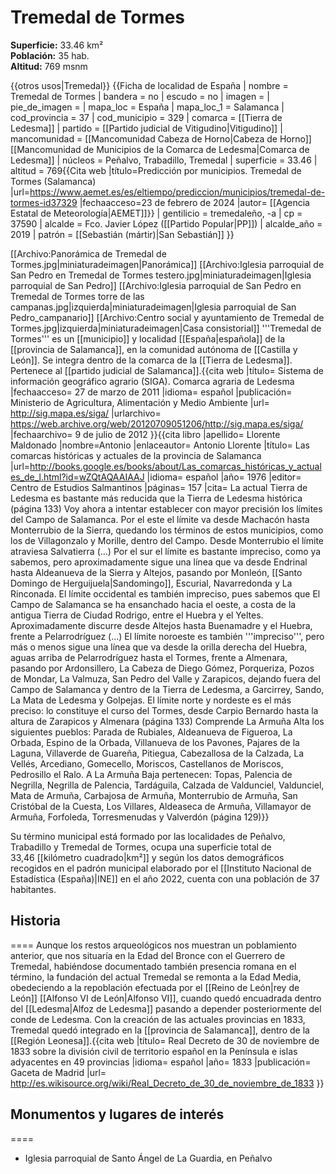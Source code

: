 # Tremedal de Tormes

**Superficie:** 33.46 km²  
**Población:** 35 hab.  
**Altitud:** 769 msnm  

{{otros usos|Tremedal}}
{{Ficha de localidad de España
| nombre = Tremedal de Tormes
| bandera = no
| escudo = no
| imagen = 
| pie_de_imagen = 
| mapa_loc = España
| mapa_loc_1 = Salamanca
| cod_provincia = 37
| cod_municipio = 329
| comarca = [[Tierra de Ledesma]]
| partido = [[Partido judicial de Vitigudino|Vitigudino]]
| mancomunidad = [[Mancomunidad Cabeza de Horno|Cabeza de Horno]]<br/>[[Mancomunidad de Municipios de la Comarca de Ledesma|Comarca de Ledesma]]
| núcleos = Peñalvo, Trabadillo, Tremedal
| superficie = 33.46
| altitud = 769<ref>{{Cita web |título=Predicción por municipios. Tremedal de Tormes (Salamanca) |url=https://www.aemet.es/es/eltiempo/prediccion/municipios/tremedal-de-tormes-id37329 |fechaacceso=23 de febrero de 2024 |autor= [[Agencia Estatal de Meteorología|AEMET]]}}</ref>
| gentilicio = tremedaleño, -a
| cp = 37590
| alcalde = Fco. Javier López ([[Partido Popular|PP]])
| alcalde_año = 2019
| patrón = [[Sebastián (mártir)|San Sebastián]]
}}

[[Archivo:Panorámica de Tremedal de Tormes.jpg|miniaturadeimagen|Panorámica]]
[[Archivo:Iglesia parroquial de San Pedro en Tremedal de Tormes testero.jpg|miniaturadeimagen|Iglesia parroquial de San Pedro]]
[[Archivo:Iglesia parroquial de San Pedro en Tremedal de Tormes torre de las campanas.jpg|izquierda|miniaturadeimagen|Iglesia parroquial de San Pedro_campanario]]
[[Archivo:Centro social y ayuntamiento de Tremedal de Tormes.jpg|izquierda|miniaturadeimagen|Casa consistorial]]
'''Tremedal de Tormes''' es un [[municipio]] y localidad [[España|española]] de la [[provincia de Salamanca]], en la comunidad autónoma de [[Castilla y León]]. Se integra dentro de la comarca de la [[Tierra de Ledesma]]. Pertenece al [[partido judicial de Salamanca]].<ref name=ref_duplicada_1>{{cita web |título= Sistema de información geográfico agrario (SIGA). Comarca agraria de Ledesma |fechaacceso= 27 de marzo de 2011 |idioma= español |publicación= Ministerio de Agricultura, Alimentación y Medio Ambiente |url= http://sig.mapa.es/siga/ |urlarchivo= https://web.archive.org/web/20120709051206/http://sig.mapa.es/siga/ |fechaarchivo= 9 de julio de 2012 }}</ref><ref name=ref_duplicada_2>{{cita libro |apellido= Llorente Maldonado |nombre=Antonio |enlaceautor= Antonio Llorente |título= Las comarcas históricas y actuales de la provincia de Salamanca |url=http://books.google.es/books/about/Las_comarcas_históricas_y_actuales_de_l.html?id=wZQtAQAAIAAJ |idioma= español |año= 1976 |editor= Centro de Estudios Salmantinos |páginas= 157 |cita= La actual Tierra de Ledesma es bastante más reducida que la Tierra de Ledesma histórica (página 133) Voy ahora a intentar establecer con mayor precisión los límites del Campo de Salamanca. Por el este el límite va desde Machacón hasta Monterrubio de la Sierra, quedando los términos de estos municipios, como los de Villagonzalo y Morille, dentro del Campo. Desde Monterrubio el límite atraviesa Salvatierra (…) Por el sur el límite es bastante impreciso, como ya sabemos, pero aproximadamente sigue una línea que va desde Endrinal hasta Aldeanueva de la Sierra y Altejos, pasando por Monleón, [[Santo Domingo de Herguijuela|Sandomingo]], Escurial, Navarredonda y La Rinconada. El límite occidental es también impreciso, pues sabemos que El Campo de Salamanca se ha ensanchado hacia el oeste, a costa de la antigua Tierra de Ciudad Rodrigo, entre el Huebra y el Yeltes. Aproximadamente discurre desde Altejos hasta Buenamadre y el Huebra, frente a Pelarrodríguez (...) El límite noroeste es también '''impreciso''', pero más o menos sigue una línea que va desde la orilla derecha del Huebra, aguas arriba de Pelarrodríguez hasta el Tormes, frente a Almenara, pasando por Ardonsillero, La Cabeza de Diego Gómez, Porqueriza, Pozos de Mondar, La Valmuza, San Pedro del Valle y Zarapicos, dejando fuera del Campo de Salamanca y dentro de la Tierra de Ledesma, a Garcirrey, Sando, La Mata de Ledesma y Golpejas. El límite norte y nordeste es el más preciso: lo constituye el curso del Tormes, desde Carpio Bernardo hasta la altura de Zarapicos y Almenara (página 133) Comprende La Armuña Alta los siguientes pueblos: Parada de Rubiales, Aldeanueva de Figueroa, La Orbada, Espino de la Orbada, Villanueva de los Pavones, Pajares de la Laguna, Villaverde de Guareña, Pitiegua, Cabezallosa de la Calzada, La Vellés, Arcediano, Gomecello, Moriscos, Castellanos de Moriscos, Pedrosillo el Ralo. A La Armuña Baja pertenecen: Topas, Palencia de Negrilla, Negrilla de Palencia, Tardáguila, Calzada de Valdunciel, Valdunciel, Mata de Armuña, Carbajosa de Armuña, Monterrubio de Armuña, San Cristóbal de la Cuesta, Los Villares, Aldeaseca de Armuña, Villamayor de Armuña, Forfoleda, Torresmenudas y Valverdón (página 129)}}</ref>

Su término municipal está formado por las localidades de Peñalvo, Trabadillo y Tremedal de Tormes, ocupa una superficie total de 33,46&nbsp;[[kilómetro cuadrado|km²]] y según los datos demográficos recogidos en el padrón municipal elaborado por el [[Instituto Nacional de Estadística (España)|INE]] en el año 2022, cuenta con una población de 37 habitantes.

## Historia

====
Aunque los restos arqueológicos nos muestran un poblamiento anterior, que nos situaría en la Edad del Bronce con el Guerrero de Tremedal, habiéndose documentado también presencia romana en el término, la fundación del actual Tremedal se remonta a la Edad Media, obedeciendo a la repoblación efectuada por el [[Reino de León|rey de León]] [[Alfonso VI de León|Alfonso VI]], cuando quedó encuadrada dentro del [[Ledesma|Alfoz de Ledesma]] pasando a depender posteriormente del conde de Ledesma. Con la creación de las actuales provincias en 1833, Tremedal quedó integrado en la [[provincia de Salamanca]], dentro de la [[Región Leonesa]].<ref>{{cita web |título= Real Decreto de 30 de noviembre de 1833 sobre la división civil de territorio español en la Península e islas adyacentes en 49 provincias |idioma= español |año= 1833 |publicación= Gaceta de Madrid |url= http://es.wikisource.org/wiki/Real_Decreto_de_30_de_noviembre_de_1833 }}</ref>

## Monumentos y lugares de interés

====

* Iglesia parroquial de Santo Ángel de La Guardia, en Peñalvo